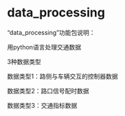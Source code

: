 # data_processing
“data_processing”功能包说明：

用python语言处理交通数据

3种数据类型

数据类型1：路侧与车辆交互的控制器数据

数据类型2：路口信号配时数据

数据类型3：交通指标数据
